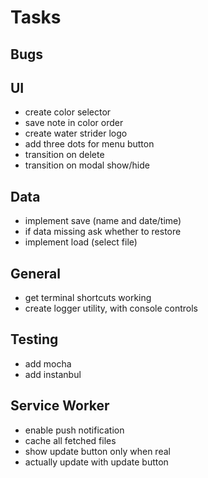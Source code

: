 # Tasks
## Bugs
## UI
- create color selector
- save note in color order
- create water strider logo
- add three dots for menu button
- transition on delete
- transition on modal show/hide

## Data
- implement save (name and date/time)
- if data missing ask whether to restore
- implement load (select file)

## General
- get terminal shortcuts working
- create logger utility, with console controls

## Testing
- add mocha
- add instanbul

## Service Worker
- enable push notification
- cache all fetched files
- show update button only when real
- actually update with update button

